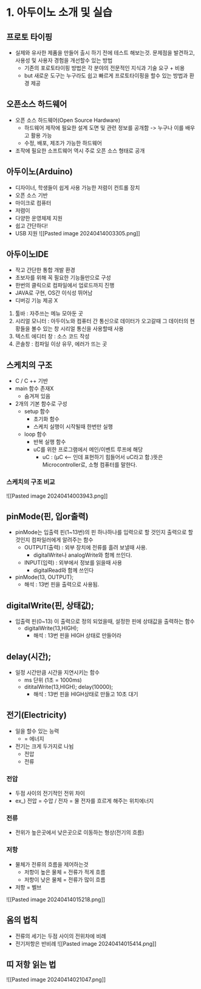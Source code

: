 # 1. 아두이노 소개 및 실습
## 프로토 타이핑
- 실제와 유사한 제품을 만들어 출시 하기 전에 테스트 해보는것.
  문제점을 발견하고, 사용성 및 사용자 경험을 개선할수 있는 방법
	- 기존의 포로토타이핑 방법은 각 분야의 전문적인 지식과 기술 요구 + 비용
	- but 새로운 도구는 누구라도 쉽고 빠르게 프로토타이핑을 할수 있는 방법과 환경 제공

## 오픈소스 하드웨어
- 오픈 소스 하드웨어(Open Source Hardware)
	- 하드웨어 제작에 필요한 설계 도면 및 관련 정보를 공개함 -> 누구나 이를 배우고 활용 가능
	- 수정, 배포, 제조가 가능한 하드웨어
- 조작에 필요한 소프트웨어 역시 주로 오픈 소스 형태로 공개

## 아두이노(Arduino)
- 디자이너, 학생들이 쉽게 사용 가능한 저렴이 컨트롤 장치
- 오픈 소스 기반
- 마이크로 컴퓨터
- 저렴이
- 다양한 운영체제 지원
- 쉽고 간단하다!
- USB 지원
![[Pasted image 20240414003305.png]]

## 아두이노IDE
- 작고 간단한 통합 개발 환경
- 초보자를 위해 꼭 필요한 기능들만으로 구성
- 한번의 클릭으로 컴파일에서 업로드까지 진행
- JAVA로 구현, OS간 이식성 뛰어남
- 디버깅 기능 제공 X

1. 툴바 : 자주쓰는 메뉴 모아둔 곳
2. 시리얼 모니터 : 아두이노와 컴퓨터 간 통신으로 데이터가 오고갈때 그 데이터의 현황들을 볼수 있는 창
   시리얼 통신을 사용할때 사용
3. 텍스트 에디터 창 : 소스 코드 작성
4. 콘솔창 : 컴파일 이상 유무, 에러가 뜨는 곳

## 스케치의 구조
- C / C ++ 기반
- main 함수 존재X
	- 숨겨져 있음
- 2개의 기본 함수로 구성
	- setup 함수
		- 초기화 함수
		- 스케치 실행이 시작될때 한번만 실행
	- loop 함수
		- 반복 실행 함수
		- uC를 위한 프로그램에서 메인/이벤트 루프에 해당
			- uC : (µC <-- 인데 표현하기 힘들어서 uC라고 함.)뜻은 Microcontroller로, 소형 컴퓨터를 말한다.

### 스케치의 구조 비교
![[Pasted image 20240414003943.png]]

## pinMode(핀, 입or출력)
- pinMode는 입출력 핀(1~13번)의 핀 하나하나를 입력으로 할 것인지 출력으로 할것인지 컴파일러에게 알려주는 함수 
	- OUTPUT(출력) : 외부 장치에 전류를 흘려 보낼때 사용.
		- digitalWrite나 analogWrite와 함께 쓰인다.
	- INPUT(입력) : 외부에서 정보를 읽을때 사용
		- digitalRead와 함께 쓰인다
- pinMode(13, OUTPUT);
	- 해석 : 13번 핀을 출력으로 사용됨.

## digitalWrite(핀, 상태값);
- 입출력 핀(0~13) 이 출력으로 정의 되었을때, 설정한 핀에 상태값을 출력하는 함수
	- digitalWrite(13,HIGH);
		- 해석 : 13번 핀을 HIGH 상태로 만들어라

## delay(시간);
- 일정 시간만큼 시간을 지연시키는 함수
	- ms 단위 (1초 = 1000ms)
	- dititalWrite(13,HIGH);
	  delay(10000);
		- 해석 : 13번 핀을 HIGH상태로 만들고 10초 대기

## 전기(Electricity)
- 일을 할수 있는 능력
	-  = 에너지
- 전기는 크게 두가지로 나뉨
	- 전압
	- 전류

### 전압
- 두점 사이의 전기적인 전위 차이
- ex_) 전압 = 수압 / 전자 = 물
  전자를 흐르게 해주는 위치에너지
### 전류
- 전위가 높은곳에서 낮은곳으로 이동하는 형상(전기의 흐름)

### 저항
- 물체가 전류의 흐름을 제어하는것
	- 저항이 높은 물체 = 전류가 적게 흐름
	- 저항이 낮은 물체 = 전류가 많이 흐름
- 저항 = 벨브

![[Pasted image 20240414015218.png]]

## 옴의 법칙
- 전류의 세기는 두점 사이의 전위차에 비례
- 전기저항은 반비례
![[Pasted image 20240414015414.png]]

## 띠 저항 읽는 법
![[Pasted image 20240414021047.png]]
